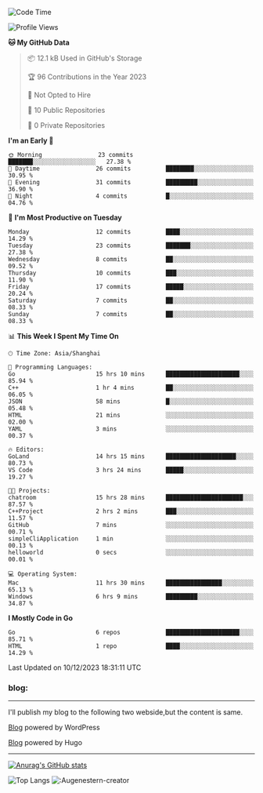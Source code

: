 <!--START_SECTION:waka-->
![Code Time](http://img.shields.io/badge/Code%20Time-17%20hrs%2040%20mins-blue)

![Profile Views](http://img.shields.io/badge/Profile%20Views-90-blue)

**🐱 My GitHub Data** 

> 📦 12.1 kB Used in GitHub's Storage 
 > 
> 🏆 96 Contributions in the Year 2023
 > 
> 🚫 Not Opted to Hire
 > 
> 📜 10 Public Repositories 
 > 
> 🔑 0 Private Repositories 
 > 
**I'm an Early 🐤** 

```text
🌞 Morning                23 commits          ███████░░░░░░░░░░░░░░░░░░   27.38 % 
🌆 Daytime                26 commits          ████████░░░░░░░░░░░░░░░░░   30.95 % 
🌃 Evening                31 commits          █████████░░░░░░░░░░░░░░░░   36.90 % 
🌙 Night                  4 commits           █░░░░░░░░░░░░░░░░░░░░░░░░   04.76 % 
```
📅 **I'm Most Productive on Tuesday** 

```text
Monday                   12 commits          ████░░░░░░░░░░░░░░░░░░░░░   14.29 % 
Tuesday                  23 commits          ███████░░░░░░░░░░░░░░░░░░   27.38 % 
Wednesday                8 commits           ██░░░░░░░░░░░░░░░░░░░░░░░   09.52 % 
Thursday                 10 commits          ███░░░░░░░░░░░░░░░░░░░░░░   11.90 % 
Friday                   17 commits          █████░░░░░░░░░░░░░░░░░░░░   20.24 % 
Saturday                 7 commits           ██░░░░░░░░░░░░░░░░░░░░░░░   08.33 % 
Sunday                   7 commits           ██░░░░░░░░░░░░░░░░░░░░░░░   08.33 % 
```


📊 **This Week I Spent My Time On** 

```text
🕑︎ Time Zone: Asia/Shanghai

💬 Programming Languages: 
Go                       15 hrs 10 mins      █████████████████████░░░░   85.94 % 
C++                      1 hr 4 mins         ██░░░░░░░░░░░░░░░░░░░░░░░   06.05 % 
JSON                     58 mins             █░░░░░░░░░░░░░░░░░░░░░░░░   05.48 % 
HTML                     21 mins             ░░░░░░░░░░░░░░░░░░░░░░░░░   02.00 % 
YAML                     3 mins              ░░░░░░░░░░░░░░░░░░░░░░░░░   00.37 % 

🔥 Editors: 
GoLand                   14 hrs 15 mins      ████████████████████░░░░░   80.73 % 
VS Code                  3 hrs 24 mins       █████░░░░░░░░░░░░░░░░░░░░   19.27 % 

🐱‍💻 Projects: 
chatroom                 15 hrs 28 mins      ██████████████████████░░░   87.57 % 
C++Project               2 hrs 2 mins        ███░░░░░░░░░░░░░░░░░░░░░░   11.57 % 
GitHub                   7 mins              ░░░░░░░░░░░░░░░░░░░░░░░░░   00.71 % 
simpleCliApplication     1 min               ░░░░░░░░░░░░░░░░░░░░░░░░░   00.13 % 
helloworld               0 secs              ░░░░░░░░░░░░░░░░░░░░░░░░░   00.01 % 

💻 Operating System: 
Mac                      11 hrs 30 mins      ████████████████░░░░░░░░░   65.13 % 
Windows                  6 hrs 9 mins        █████████░░░░░░░░░░░░░░░░   34.87 % 
```

**I Mostly Code in Go** 

```text
Go                       6 repos             █████████████████████░░░░   85.71 % 
HTML                     1 repo              ████░░░░░░░░░░░░░░░░░░░░░   14.29 % 
```




 Last Updated on 10/12/2023 18:31:11 UTC
<!--END_SECTION:waka-->

### blog:
---
I'll publish my blog to the following two webside,but the content is same.


[Blog](http://lance47.com/) powered by WordPress

[Blog](http://lance547.github.io) powered by Hugo
___
[![Anurag's GitHub stats](https://github-readme-stats.vercel.app/api?username=lance547)](https://github.com/anuraghazra/github-readme-stats)
<!---
lance547/lance547 is a ✨ special ✨ repository because its `README.md` (this file) appears on your GitHub profile.
You can click the Preview link to take a look at your changes.
--->
![Top Langs](https://github-readme-stats.vercel.app/api/top-langs/?username=lance547&layout=compact&theme=tokyonight)
![:Augenestern-creator](https://count.getloli.com/get/@lance547?theme=moebooru)

